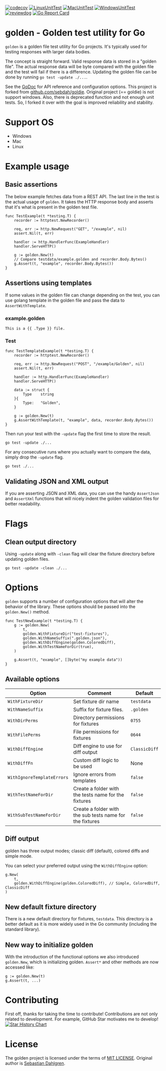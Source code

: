 [![codecov](https://codecov.io/gh/nao1215/golden/branch/main/graph/badge.svg?token=1FOBHgWJpR)](https://codecov.io/gh/nao1215/golden)
[![LinuxUnitTest](https://github.com/nao1215/golden/actions/workflows/linux_test.yml/badge.svg)](https://github.com/nao1215/golden/actions/workflows/linux_test.yml)
[![MacUnitTest](https://github.com/nao1215/golden/actions/workflows/mac_test.yml/badge.svg)](https://github.com/nao1215/golden/actions/workflows/mac_test.yml)
[![WindowsUnitTest](https://github.com/nao1215/golden/actions/workflows/windows.yml/badge.svg)](https://github.com/nao1215/golden/actions/workflows/windows.yml)
[![reviewdog](https://github.com/nao1215/golden/actions/workflows/reviewdog.yml/badge.svg)](https://github.com/nao1215/golden/actions/workflows/reviewdog.yml)
[![Go Report Card](https://goreportcard.com/badge/github.com/nao1215/golden)](https://goreportcard.com/report/github.com/nao1215/golden)

# golden - Golden test utility for Go
`golden` is a golden file test utility for Go projects. It's typically used for testing responses with larger data bodies. 
  
The concept is straight forward. Valid response data is stored in a "golden file". The actual response data will be byte compared with the golden file and the test will fail if there is a difference. Updating the golden file can be done by running `go test -update ./...`.

See the [GoDoc](https://godoc.org/github.com/nao1215/golden) for API reference and configuration options.
This project is forked from [github.com/sebdah/goldie](https://github.com/sebdah/goldie). Original project (== goldie) is not support windows. Also, there is deprecated function and not enough unit tests. So, I forked it over with the goal is improved reliability and stability. 

# Support OS
- Windows
- Mac
- Linux
  
# Example usage
## Basic assertions
The below example fetches data from a REST API. The last line in the test is the
actual usage of `golden`. It takes the HTTP response body and asserts that it's
what is present in the golden test file.

```
func TestExample(t *testing.T) {
    recorder := httptest.NewRecorder()

    req, err := http.NewRequest("GET", "/example", nil)
    assert.Nil(t, err)

    handler := http.HandlerFunc(ExampleHandler)
    handler.ServeHTTP()

    g := golden.New(t)
    // Compare testdata/example.golden and recorder.Body.Bytes()
    g.Assert(t, "example", recorder.Body.Bytes())
}
```

## Assertions using templates
If some values in the golden file can change depending on the test, you can use
golang template in the golden file and pass the data to `AssertWithTemplate`.

### example.golden
```
This is a {{ .Type }} file.
```

### Test
```
func TestTemplateExample(t *testing.T) {
    recorder := httptest.NewRecorder()

    req, err := http.NewRequest("POST", "/example/Golden", nil)
    assert.Nil(t, err)

    handler := http.HandlerFunc(ExampleHandler)
    handler.ServeHTTP()

    data := struct {
        Type	string
    }{
        Type:	"Golden",
    }

    g := golden.New(t)
    g.AssertWithTemplate(t, "example", data, recorder.Body.Bytes())
}
```

Then run your test with the `-update` flag the first time to store the result.

`go test -update ./...`

For any consecutive runs where you actually want to compare the data, simply
drop the `-update` flag.

`go test ./...`

## Validating JSON and XML output

If you are asserting JSON and XML data, you can use the handy `AssertJson` and
`AssertXml` functions that will nicely indent the golden validation files for
better readability.

# Flags

## Clean output directory

Using `-update` along with `-clean` flag will clear the fixture directory before updating golden files.

`go test -update -clean ./...`


# Options

`golden` supports a number of configuration options that will alter the behavior
of the library.  These options should be passed into the `golden.New()` method.

```
func TestNewExample(t *testing.T) {
    g := golden.New(
        t,
        golden.WithFixtureDir("test-fixtures"),
        golden.WithNameSuffix(".golden.json"),
        golden.WithDiffEngine(golden.ColoredDiff),
        golden.WithTestNameForDir(true),
    )

    g.Assert(t, "example", []byte("my example data"))
}
```

## Available options

| Option                     | Comment                                                  | Default
|----------------------------|----------------------------------------------------------|-------------
| `WithFixtureDir`           | Set fixture dir name                                     | `testdata`
| `WithNameSuffix`           | Suffix for fixture files.                                | `.golden`
| `WithDirPerms`             | Directory permissions for fixtures                       | `0755`
| `WithFilePerms`            | File permissions for fixtures                            | `0644`
| `WithDiffEngine`           | Diff engine to use for diff output                       | `ClassicDiff`
| `WithDiffFn`               | Custom diff logic to be used                             | None
| `WithIgnoreTemplateErrors` | Ignore errors from templates                             | `false`
| `WithTestNameForDir`       | Create a folder with the tests name for the fixtures     | `false`
| `WithSubTestNameForDir`    | Create a folder with the sub tests name for the fixtures | `false`

## Diff output

golden has three output modes; classic diff (default), colored diffs and simple
mode.

You can select your preferred output using the `WithDiffEngine` option:

```
g.New(
    t,
    golden.WithDiffEngine(golden.ColoredDiff), // Simple, ColoredDiff, ClassicDiff
)
```

## New default fixture directory
There is a new default directory for fixtures, `testdata`. This directory is a better default as it is more widely used in the Go community (including the standard library). 

## New way to initialize golden
With the introduction of the functional options we also introduced `golden.New`, which is initializing golden. `Assert*` and other methods are now accessed like:

```
g := golden.New(t)
g.Assert(t, ...)
```

# Contributing
First off, thanks for taking the time to contribute! Contributions are not only related to development. For example, GitHub Star motivates me to develop!
[![Star History Chart](https://api.star-history.com/svg?repos=nao1215/golden&type=Date)](https://star-history.com/#nao1215/golden&Date)

# License
The golden project is licensed under the terms of [MIT LICENSE](./LICENSE).
Original author is [Sebastian Dahlgren](https://github.com/sebdah/).

